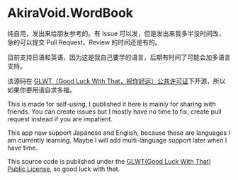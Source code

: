 # AkiraVoid.WordBook

纯自用，发出来给朋友参考的。有 Issue 可以发，但是发出来我多半没时间改，急的可以提交 Pull Request，Review 的时间还是有的。

目前支持日语和英语，因为这是我自己要学的语言，后期有时间了可能会加多语言支持。

该源码在 [GLWT（Good Luck With That，祝你好运）公共许可证](https://github.com/me-shaon/GLWTPL/blob/master/translations/LICENSE_zh-CN)下开源，所以如果你要用请自求多福。

This is made for self-using, I published it here is mainly for sharing with friends. You can create issues but I mostly have no time to fix, create pull request instead if you are impatient.

This app now support Japanese and English, because these are languages I am currently learning. Maybe I will add multi-language support later when I have time.

This source code is published under the [GLWT(Good Luck With That) Public License](https://github.com/me-shaon/GLWTPL/blob/master/LICENSE), so good luck with that.